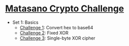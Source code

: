 # [Matasano Crypto Challenge](http://cryptopals.com)

* Set 1: Basics
    * [Challenge 1](set_01_challenge_01.ipynb): Convert hex to base64
    * [Challenge 2](set_01_challenge_02.ipynb): Fixed XOR
    * [Challenge 3](set_01_challenge_03.ipynb): Single-byte XOR cipher